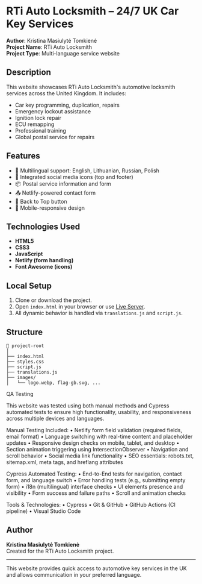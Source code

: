 # RTi Auto Locksmith – 24/7 UK Car Key Services

**Author**: Kristina Masiulytė Tomkienė  
**Project Name**: RTi Auto Locksmith  
**Project Type**: Multi-language service website

## Description

This website showcases RTi Auto Locksmith's automotive locksmith services across the United Kingdom. It includes:

- Car key programming, duplication, repairs
- Emergency lockout assistance
- Ignition lock repair
- ECU remapping
- Professional training
- Global postal service for repairs

## Features

- 💬 Multilingual support: English, Lithuanian, Russian, Polish
- 📱 Integrated social media icons (top and footer)
- 📦 Postal service information and form
- 📤 Netlify-powered contact form
- 🔼 Back to Top button
- 📱 Mobile-responsive design

## Technologies Used

- **HTML5**
- **CSS3**
- **JavaScript**
- **Netlify (form handling)**
- **Font Awesome (icons)**

## Local Setup

1. Clone or download the project.
2. Open `index.html` in your browser or use [Live Server](https://marketplace.visualstudio.com/items?itemName=ritwickdey.LiveServer).
3. All dynamic behavior is handled via `translations.js` and `script.js`.

## Structure

```
📁 project-root
│
├── index.html
├── styles.css
├── script.js
├── translations.js
├── images/
│   └── logo.webp, flag-gb.svg, ...
```
QA Testing

This website was tested using both manual methods and Cypress automated tests to ensure high functionality, usability, and responsiveness across multiple devices and languages.

Manual Testing Included:
	•	Netlify form field validation (required fields, email format)
	•	Language switching with real-time content and placeholder updates
	•	Responsive design checks on mobile, tablet, and desktop
	•	Section animation triggering using IntersectionObserver
	•	Navigation and scroll behavior
	•	Social media link functionality
	•	SEO essentials: robots.txt, sitemap.xml, meta tags, and hreflang attributes

Cypress Automated Testing:
	•	End-to-End tests for navigation, contact form, and language switch
	•	Error handling tests (e.g., submitting empty form)
	•	i18n (multilingual) interface checks
	•	UI elements presence and visibility
	•	Form success and failure paths
	•	Scroll and animation checks

Tools & Technologies:
	•	Cypress
	•	Git & GitHub
	•	GitHub Actions (CI pipeline)
	•	Visual Studio Code
## Author

**Kristina Masiulytė Tomkienė**  
Created for the RTi Auto Locksmith project.

---

This website provides quick access to automotive key services in the UK and allows communication in your preferred language.
